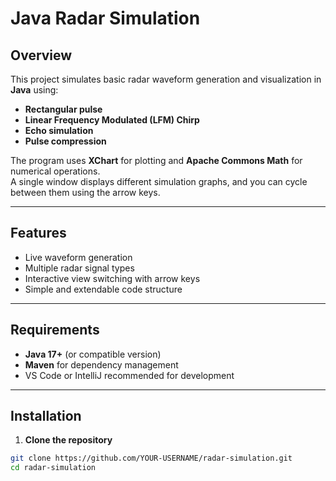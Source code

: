 # Java Radar Simulation

## Overview
This project simulates basic radar waveform generation and visualization in **Java** using:
- **Rectangular pulse**
- **Linear Frequency Modulated (LFM) Chirp**
- **Echo simulation**
- **Pulse compression**

The program uses **XChart** for plotting and **Apache Commons Math** for numerical operations.  
A single window displays different simulation graphs, and you can cycle between them using the arrow keys.

---

## Features
- Live waveform generation
- Multiple radar signal types
- Interactive view switching with arrow keys
- Simple and extendable code structure

---

## Requirements
- **Java 17+** (or compatible version)
- **Maven** for dependency management
- VS Code or IntelliJ recommended for development

---

## Installation
1. **Clone the repository**
```bash
git clone https://github.com/YOUR-USERNAME/radar-simulation.git
cd radar-simulation
